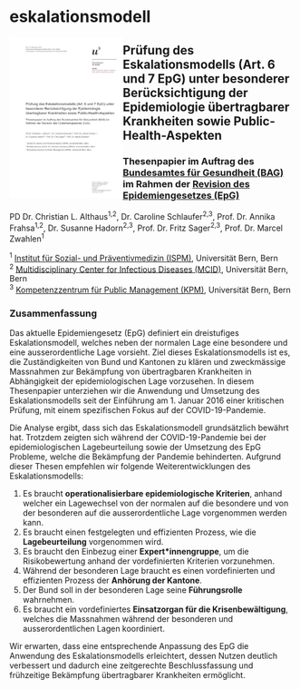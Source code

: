 # eskalationsmodell
[<img align="left" width="200" src="cover.jpg">](Thesenpapier_Eskalationsmodell.pdf)
## Prüfung des Eskalationsmodells (Art. 6 und 7 EpG) unter besonderer Berücksichtigung der Epidemiologie übertragbarer Krankheiten sowie Public-Health-Aspekten
### Thesenpapier im Auftrag des [Bundesamtes für Gesundheit (BAG)](https://www.bag.admin.ch) im Rahmen der [Revision des Epidemiengesetzes (EpG)](https://www.bag.admin.ch/bag/de/home/strategie-und-politik/politische-auftraege-und-aktionsplaene/revision-epidemiengesetz.html)

PD Dr. Christian L. Althaus<sup>1,2</sup>, Dr. Caroline Schlaufer<sup>2,3</sup>, Prof. Dr. Annika Frahsa<sup>1,2</sup>, Dr. Susanne Hadorn<sup>2,3</sup>, Prof. Dr. Fritz Sager<sup>2,3</sup>, Prof. Dr. Marcel Zwahlen<sup>1</sup>

<sup>1</sup> [Institut für Sozial- und Präventivmedizin (ISPM)](https://www.ispm.unibe.ch), Universität Bern, Bern  
<sup>2</sup> [Multidisciplinary Center for Infectious Diseases (MCID)](https://www.mcid.unibe.ch), Universität Bern, Bern  
<sup>3</sup> [Kompetenzzentrum für Public Management (KPM)](https://www.kpm.unibe.ch), Universität Bern, Bern  

### Zusammenfassung
Das aktuelle Epidemiengesetz (EpG) definiert ein dreistufiges Eskalationsmodell, welches neben der normalen Lage eine besondere und eine ausserordentliche Lage vorsieht. Ziel dieses Eskalationsmodells ist es, die Zuständigkeiten von Bund und Kantonen zu klären und zweckmässige Massnahmen zur Bekämpfung von übertragbaren Krankheiten in Abhängigkeit der epidemiologischen Lage vorzusehen. In diesem Thesenpapier unterziehen wir die Anwendung und Umsetzung des Eskalationsmodells seit der Einführung am 1. Januar 2016 einer kritischen Prüfung, mit einem spezifischen Fokus auf der COVID-19-Pandemie.

Die Analyse ergibt, dass sich das Eskalationsmodell grundsätzlich bewährt hat. Trotzdem zeigten sich während der COVID-19-Pandemie bei der epidemiologischen Lagebeurteilung sowie der Umsetzung des EpG Probleme, welche die Bekämpfung der Pandemie behinderten. Aufgrund dieser Thesen empfehlen wir folgende Weiterentwicklungen des Eskalationsmodells:

1. Es braucht **operationalisierbare epidemiologische Kriterien**, anhand welcher ein Lagewechsel von der normalen auf die besondere und von der besonderen auf die ausserordentliche Lage vorgenommen werden kann.
2. Es braucht einen festgelegten und effizienten Prozess, wie die **Lagebeurteilung** vorgenommen wird.
3. Es braucht den Einbezug einer **Expert*innengruppe**, um die Risikobewertung anhand der vordefinierten Kriterien vorzunehmen.
4. Während der besonderen Lage braucht es einen vordefinierten und effizienten Prozess der **Anhörung der Kantone**.
5. Der Bund soll in der besonderen Lage seine **Führungsrolle** wahrnehmen.
6. Es braucht ein vordefiniertes **Einsatzorgan für die Krisenbewältigung**, welches die Massnahmen während der besonderen und ausserordentlichen Lagen koordiniert.

Wir erwarten, dass eine entsprechende Anpassung des EpG die Anwendung des Eskalationsmodells erleichtert, dessen Nutzen deutlich verbessert und dadurch eine zeitgerechte Beschlussfassung und frühzeitige Bekämpfung übertragbarer Krankheiten ermöglicht.
